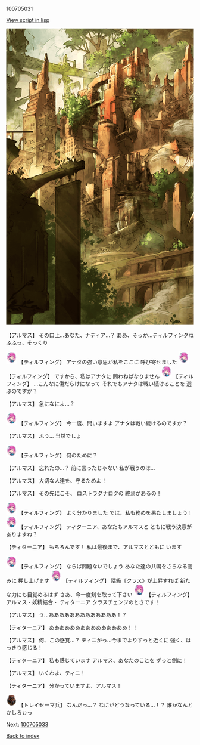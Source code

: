 100705031

[View script in lisp](../scripts/100705031.txt)

![beast_world_town2.png](../images/backgrounds/beast_world_town2.png)

【アルマス】
その口上…あなた、ナディア…？
ああ、そっか…ティルフィングね
ふふっ、そっくり

<img src="../images/units/3101411.png" alt="3101411.png" height="34"/>
【ティルフィング】
アナタの強い意思が私をここに
呼び寄せました

<img src="../images/units/3101411.png" alt="3101411.png" height="34"/>
【ティルフィング】
ですから、私はアナタに
問わねばなりません

<img src="../images/units/3101411.png" alt="3101411.png" height="34"/>
【ティルフィング】
…こんなに傷だらけになって
それでもアナタは戦い続けることを
選ぶのですか？

【アルマス】
急になによ…？

<img src="../images/units/3101411.png" alt="3101411.png" height="34"/>
【ティルフィング】
今一度、問いますよ
アナタは戦い続けるのですか？

【アルマス】
ふう…
当然でしょ

<img src="../images/units/3101411.png" alt="3101411.png" height="34"/>
【ティルフィング】
何のために？

【アルマス】
忘れたの…？
前に言ったじゃない
私が戦うのは…

【アルマス】
大切な人達を、守るためよ！

【アルマス】
その先にこそ、
ロストラグナロクの
終焉があるの！

<img src="../images/units/3101411.png" alt="3101411.png" height="34"/>
【ティルフィング】
よく分かりました
では、私も務めを果たしましょう！

<img src="../images/units/3101411.png" alt="3101411.png" height="34"/>
【ティルフィング】
ティターニア、あなたもアルマスと
ともに戦う決意がありますね？

【ティターニア】
もちろんです！
私は最後まで、アルマスとともに
います

<img src="../images/units/3101411.png" alt="3101411.png" height="34"/>
【ティルフィング】
ならば問題ないでしょう
あなた達の共鳴をさらなる高みに
押し上げます

<img src="../images/units/3101411.png" alt="3101411.png" height="34"/>
【ティルフィング】
階級《クラス》が上昇すれば
新たな力にも目覚めるはず
さあ、今一度剣を取って下さい

<img src="../images/units/3101411.png" alt="3101411.png" height="34"/>
【ティルフィング】
アルマス・妖精結合・
ティターニア
クラスチェンジのときです！

【アルマス】
う…あああああああああああああ！？

【ティターニア】
あああああああああああああああ！！

【アルマス】
何、この感覚…？
ティニがっ…今までよりずっと近くに
強く、はっきり感じる！

【ティターニア】
私も感じています
アルマス、あなたのことを
ずっと側に！

【アルマス】
いくわよ、ティニ！

【ティターニア】
分かっていますよ、アルマス！

<img src="../images/units/3830001.png" alt="3830001.png" height="34"/>
【トレイセーマ兵】
なんだっ…？
なにがどうなっている…！？
誰かなんとかしろぉっ

Next: [100705033](100705033.md)

[Back to index](index.md)
